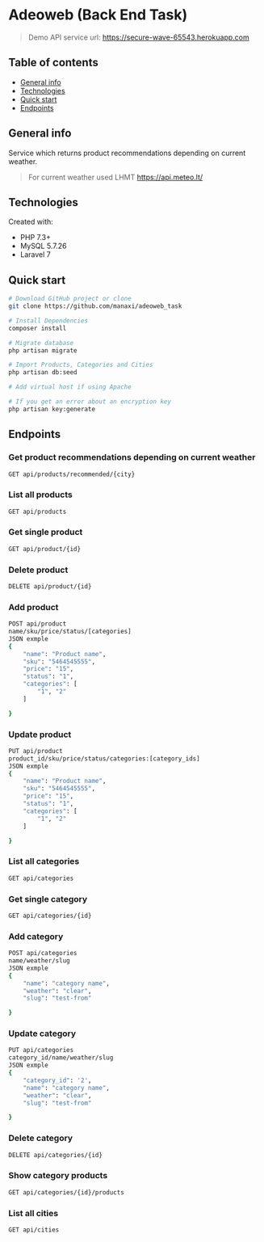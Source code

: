 # Adeoweb (Back End Task)

> Demo API service url: https://secure-wave-65543.herokuapp.com

## Table of contents

-   [General info](#general-info)
-   [Technologies](#technologies)
-   [Quick start](#quick-start)
-   [Endpoints](#endpoints)

## General info

Service which returns product recommendations depending on current weather.

> For current weather used LHMT https://api.meteo.lt/

## Technologies

Created with:

-   PHP 7.3+
-   MySQL 5.7.26
-   Laravel 7

## Quick start

```bash
# Download GitHub project or clone
git clone https://github.com/manaxi/adeoweb_task

# Install Dependencies
composer install

# Migrate database
php artisan migrate

# Import Products, Categories and Cities
php artisan db:seed

# Add virtual host if using Apache

# If you get an error about an encryption key
php artisan key:generate

```

## Endpoints

### Get product recommendations depending on current weather

```bash
GET api/products/recommended/{city}
```

### List all products

```bash
GET api/products
```

### Get single product

```bash
GET api/product/{id}
```

### Delete product

```bash
DELETE api/product/{id}
```

### Add product

```bash
POST api/product
name/sku/price/status/[categories]
JSON exmple
{
    "name": "Product name",
    "sku": "5464545555",
    "price": "15",
    "status": "1",
    "categories": [
        "1", "2"
    ]

}
```

### Update product

```bash
PUT api/product
product_id/sku/price/status/categories:[category_ids]
JSON exmple
{
    "name": "Product name",
    "sku": "5464545555",
    "price": "15",
    "status": "1",
    "categories": [
        "1", "2"
    ]

}
```

### List all categories

```bash
GET api/categories
```

### Get single category

```bash
GET api/categories/{id}
```

### Add category

```bash
POST api/categories
name/weather/slug
JSON exmple
{
    "name": "category name",
    "weather": "clear",
    "slug": "test-from"

}
```

### Update category

```bash
PUT api/categories
category_id/name/weather/slug
JSON exmple
{
    "category_id": '2',
    "name": "category name",
    "weather": "clear",
    "slug": "test-from"

}
```

### Delete category

```bash
DELETE api/categories/{id}
```

### Show category products

```bash
GET api/categories/{id}/products
```

### List all cities

```bash
GET api/cities
```
